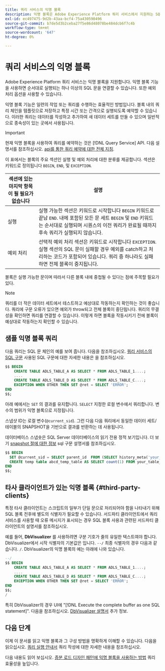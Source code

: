 ```yaml
---
title: 쿼리 서비스의 익명 블록
description: 익명 블록은 Adobe Experience Platform 쿼리 서비스에서 지원하는 SQL 구문으로, 쿼리 시퀀스를 효율적으로 실행할 수 있습니다
exl-id: ec497475-9d2b-43aa-bcf4-75a430590496
source-git-commit: b7de5d3b2ceba27f5e86d48078be484dcb6f7c4b
workflow-type: tm+mt
source-wordcount: '647'
ht-degree: 0%

---
```


# 쿼리 서비스의 익명 블록

Adobe Experience Platform 쿼리 서비스는 익명 블록을 지원합니다. 익명 블록 기능을 사용하면 순서대로 실행되는 하나 이상의 SQL 문을 연결할 수 있습니다. 또한 예외 처리 옵션을 사용할 수 있습니다.

익명 블록 기능은 일련의 작업 또는 쿼리를 수행하는 효율적인 방법입니다. 블록 내의 쿼리 체인을 템플릿으로 저장하고 특정 시간 또는 간격으로 실행되도록 예약할 수 있습니다. 이러한 쿼리는 데이터를 작성하고 추가하여 새 데이터 세트를 만들 수 있으며 일반적으로 종속성이 있는 곳에서 사용됩니다.

>[!IMPORTANT]
>
>현재 익명 블록을 사용하여 쿼리를 예약하는 것은 [!DNL Query Service] API. 다음 설명서를 참조하십시오. [api를 통한 쿼리 예약에 대한 전체 지침](../api/scheduled-queries.md).

이 표에서는 블록의 주요 섹션인 실행 및 예외 처리에 대한 분류를 제공합니다. 섹션은 키워드로 정의됩니다 `BEGIN`, `END`, 및 `EXCEPTION`.

| 섹션에 있는 마지막 항목이 될 필요가 없습니다 | 설명 |
|---|---|
| 실행 | 실행 가능한 섹션은 키워드로 시작합니다 `BEGIN` 키워드로 끝남 `END`. 내에 포함된 모든 문 세트 `BEGIN` 및 `END` 키워드는 순서대로 실행되며 시퀀스의 이전 쿼리가 완료될 때까지 후속 쿼리가 실행되지 않습니다. |
| 예외 처리 | 선택적 예외 처리 섹션은 키워드로 시작합니다 `EXCEPTION`. 실행 섹션의 SQL 문이 실패할 경우 예외를 catch하고 처리하는 코드가 포함되어 있습니다. 쿼리 중 하나라도 실패하면 전체 블록이 중지됩니다. |

블록은 실행 가능한 문이며 따라서 다른 블록 내에 중첩될 수 있다는 점에 주목할 필요가 있다.

>[!NOTE]
>
> 쿼리를 더 작은 데이터 세트에서 테스트하고 예상대로 작동하는지 확인하는 것이 좋습니다. 쿼리에 구문 오류가 있으면 예외가 throw되고 전체 블록이 중단됩니다. 쿼리의 무결성을 확인하면 쿼리를 연결할 수 있습니다. 이렇게 하면 블록을 작동시키기 전에 블록이 예상대로 작동하는지 확인할 수 있습니다.

## 샘플 익명 블록 쿼리

다음 쿼리는 SQL 문 체인의 예를 보여 줍니다. 다음을 참조하십시오. [쿼리 서비스의 SQL 구문](../sql/syntax.md) 사용된 SQL 구문에 대한 자세한 내용은 을 참조하십시오.

```SQL
$$ BEGIN
    CREATE TABLE ADLS_TABLE_A AS SELECT * FROM ADLS_TABLE_1....;
    ....
    CREATE TABLE ADLS_TABLE_D AS SELECT * FROM ADLS_TABLE_C....; 
    EXCEPTION WHEN OTHER THEN SET @ret = SELECT 'ERROR';
END
$$;
```

아래 예에서는 `SET` 의 결과를 유지합니다. `SELECT` 지정한 로컬 변수에서 쿼리합니다. 변수의 범위가 익명 블록으로 지정됩니다.

스냅샷 ID는 로컬 변수(`@current_sid`). 그런 다음 다음 쿼리에서 동일한 데이터 세트/테이블의 SNAPSHOT을 기반으로 결과를 반환하는 데 사용됩니다.

데이터베이스 스냅숏은 SQL Server 데이터베이스의 읽기 전용 정적 보기입니다. 더 보기 [snapshot 절에 대한 정보](../sql/syntax.md#SNAPSHOT-clause) sql 구문 설명서를 참조하십시오.

```SQL
$$ BEGIN                                             
  SET @current_sid = SELECT parent_id  FROM (SELECT history_meta('your_table_name')) WHERE  is_current = true;
  CREATE temp table abcd_temp_table AS SELECT count(1) FROM your_table_name  SNAPSHOT SINCE @current_sid;                                                                                           
END
$$;
```

## 타사 클라이언트가 있는 익명 블록 {#third-party-clients}

특정 타사 클라이언트는 스크립트의 일부가 단일 문으로 처리되어야 함을 나타내기 위해 SQL 블록 전후에 별도의 식별자가 필요할 수 있습니다. 서드파티 클라이언트에서 쿼리 서비스를 사용할 때 오류 메시지가 표시되는 경우 SQL 블록 사용과 관련된 서드파티 클라이언트의 설명서를 참조하십시오.

예를 들어, **DbVisualizer** 를 사용하려면 구분 기호가 줄의 유일한 텍스트여야 합니다. DbVisualizer에서 시작 식별자의 기본값은 입니다. `--/` 최종 식별자의 경우 다음과 같습니다. `/`. DbVisualizer의 익명 블록의 예는 아래에 나와 있습니다.

```SQL
--/
$$ BEGIN
    CREATE TABLE ADLS_TABLE_A AS SELECT * FROM ADLS_TABLE_1....;
    ....
    CREATE TABLE ADLS_TABLE_D AS SELECT * FROM ADLS_TABLE_C....;
    EXCEPTION WHEN OTHER THEN SET @ret = SELECT 'ERROR';
END
$$;
/
```

특히 DbVisualizer의 경우 UI에 &quot;[!DNL Execute the complete buffer as one SQL statement]&quot;. 다음을 참조하십시오. [DbVisualizer 설명서](https://confluence.dbvis.com/display/UG120/Executing+Complex+Statements#ExecutingComplexStatements-UsingExecuteBuffer) 추가 정보.

## 다음 단계

이제 이 문서를 읽고 익명 블록과 그 구성 방법을 명확하게 이해할 수 있습니다. 다음을 읽으십시오. [쿼리 실행 안내서](../best-practices/writing-queries.md) 쿼리 작성에 대한 자세한 내용을 참조하십시오.

다음 내용도 읽어 보십시오. [증분 로드 디자인 패턴에 익명 블록을 사용하는 방법](./incremental-load.md) 쿼리 효율성을 높입니다.
